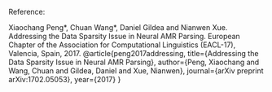 Reference:

Xiaochang Peng*, Chuan Wang*, Daniel Gildea and Nianwen Xue. Addressing the Data Sparsity Issue in Neural AMR Parsing. 
European Chapter of the Association for Computational Linguistics (EACL-17), Valencia, Spain, 2017.
@article{peng2017addressing,
  title={Addressing the Data Sparsity Issue in Neural AMR Parsing},
  author={Peng, Xiaochang and Wang, Chuan and Gildea, Daniel and Xue, Nianwen},
  journal={arXiv preprint arXiv:1702.05053},
  year={2017}
}
